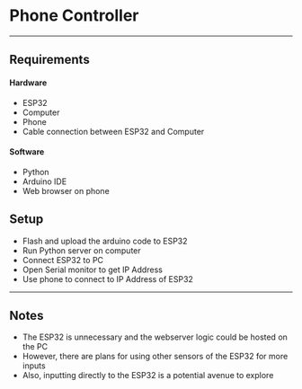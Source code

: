 # Phone Controller

---

## Requirements

#### Hardware
- ESP32
- Computer
- Phone
- Cable connection between ESP32 and Computer

#### Software
- Python
- Arduino IDE
- Web browser on phone

## Setup

- Flash and upload the arduino code to ESP32
- Run Python server on computer
- Connect ESP32 to PC
- Open Serial monitor to get IP Address
- Use phone to connect to IP Address of ESP32

----

## Notes

- The ESP32 is unnecessary and the webserver logic could be hosted on the PC
- However, there are plans for using other sensors of the ESP32 for more inputs
- Also, inputting directly to the ESP32 is a potential avenue to explore
